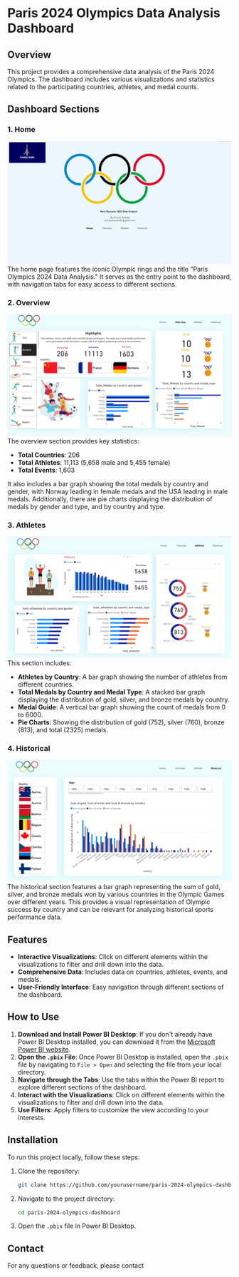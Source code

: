 # Paris 2024 Olympics Data Analysis Dashboard

## Overview

This project provides a comprehensive data analysis of the Paris 2024 Olympics. The dashboard includes various visualizations and statistics related to the participating countries, athletes, and medal counts.

## Dashboard Sections

### 1. Home
![Home](o1.png)
The home page features the iconic Olympic rings and the title "Paris Olympics 2024 Data Analysis." It serves as the entry point to the dashboard, with navigation tabs for easy access to different sections.

### 2. Overview
![Overview](o2.png)
The overview section provides key statistics:
- **Total Countries**: 206
- **Total Athletes**: 11,113 (5,658 male and 5,455 female)
- **Total Events**: 1,603

It also includes a bar graph showing the total medals by country and gender, with Norway leading in female medals and the USA leading in male medals. Additionally, there are pie charts displaying the distribution of medals by gender and type, and by country and type.

### 3. Athletes
![Athletes](o3.png)
This section includes:
- **Athletes by Country**: A bar graph showing the number of athletes from different countries.
- **Total Medals by Country and Medal Type**: A stacked bar graph displaying the distribution of gold, silver, and bronze medals by country.
- **Medal Guide**: A vertical bar graph showing the count of medals from 0 to 6000.
- **Pie Charts**: Showing the distribution of gold (752), silver (760), bronze (813), and total (2325) medals.

### 4. Historical
![Historical](o4.png)
The historical section features a bar graph representing the sum of gold, silver, and bronze medals won by various countries in the Olympic Games over different years. This provides a visual representation of Olympic success by country and can be relevant for analyzing historical sports performance data.

## Features
- **Interactive Visualizations**: Click on different elements within the visualizations to filter and drill down into the data.
- **Comprehensive Data**: Includes data on countries, athletes, events, and medals.
- **User-Friendly Interface**: Easy navigation through different sections of the dashboard.

## How to Use
1. **Download and Install Power BI Desktop**: If you don't already have Power BI Desktop installed, you can download it from the [Microsoft Power BI website](https://powerbi.microsoft.com/desktop/).
2. **Open the `.pbix` File**: Once Power BI Desktop is installed, open the `.pbix` file by navigating to `File > Open` and selecting the file from your local directory.
3. **Navigate through the Tabs**: Use the tabs within the Power BI report to explore different sections of the dashboard.
4. **Interact with the Visualizations**: Click on different elements within the visualizations to filter and drill down into the data.
5. **Use Filters**: Apply filters to customize the view according to your interests.

## Installation
To run this project locally, follow these steps:

1. Clone the repository:
   ```bash
   git clone https://github.com/yourusername/paris-2024-olympics-dashboard.git
   ```
2. Navigate to the project directory:
   ```bash
   cd paris-2024-olympics-dashboard
   ```
3. Open the `.pbix` file in Power BI Desktop.

## Contact
For any questions or feedback, please contact 
